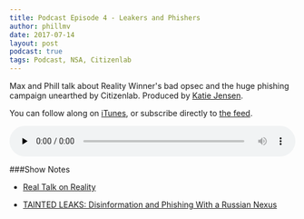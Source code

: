 ```yaml
---
title: Podcast Episode 4 - Leakers and Phishers
author: phillmv
date: 2017-07-14
layout: post
podcast: true
tags: Podcast, NSA, Citizenlab
---
```


Max and Phill talk about Reality Winner's bad opsec and the huge phishing campaign unearthed by Citizenlab. Produced by [Katie Jensen](https://twitter.com/katiejensen).

You can follow along on <a href="https://itunes.apple.com/ca/podcast/appcanary-podcast/id1215405635">iTunes</a>, or subscribe directly to <a href="https://podcast.appcanary.com/podcast.rss">the feed</a>.

<audio controls preload="none" style="width: 100%;">
	<source src="https://podcast.appcanary.com/mp3/appcanary-ep4.mp3" type="audio/mpeg">
	Your browser does not support the audio element.
</audio>

###Show Notes


* [Real Talk on Reality](https://medium.com/@thegrugq/real-talk-on-reality-cf07cbb78530)

* [TAINTED LEAKS: Disinformation and Phishing With a Russian Nexus](https://citizenlab.ca/2017/05/tainted-leaks-disinformation-phish/)
